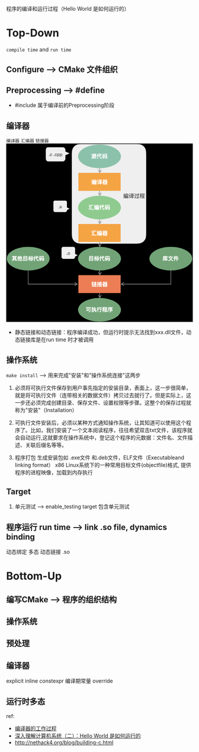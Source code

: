 程序的编译和运行过程（Hello World 是如何运行的）

# Top-Down
`compile time` and `run time`
## Configure  --> CMake 文件组织

## Preprocessing --> #define
- #include 属于编译前的Preprocessing阶段

## 编译器
`编译器` `汇编器` `链接器`  
   ![alt text](resources\compiler.png "Output from ros2")

- 静态链接和动态链接：程序编译成功，但运行时提示无法找到xxx.dll文件，动态链接库是在run time 时才被调用 

## 操作系统
`make install` --> 用来完成"安装"和"操作系统连接"这两步
1. 必须将可执行文件保存到用户事先指定的安装目录，表面上，这一步很简单，就是将可执行文件（连带相关的数据文件）拷贝过去就行了。但是实际上，这一步还必须完成创建目录、保存文件、设置权限等步骤。这整个的保存过程就称为"安装"（Installation）

2. 可执行文件安装后，必须以某种方式通知操作系统，让其知道可以使用这个程序了。比如，我们安装了一个文本阅读程序，往往希望双击txt文件，该程序就会自动运行,这就要求在操作系统中，登记这个程序的元数据：文件名、文件描述、关联后缀名等等。

3. 程序打包
生成安装包如 .exe文件 和.deb文件，ELF文件（Executableand linking format） x86 Linux系统下的一种常用目标文件(objectfile)格式, 提供程序的进程映像，加载到内存执行

## Target
1. 单元测试 --> enable_testing
target 包含单元测试 

## 程序运行 run time --> link .so file, dynamics binding
动态绑定 多态
动态链接 .so


# Bottom-Up
## 编写CMake --> 程序的组织结构

## 操作系统 

## 预处理

## 编译器
explicit 
inline
constexpr 编译期常量
override

## 运行时多态
ref: 
- [编译器的工作过程](http://www.ruanyifeng.com/blog/2014/11/compiler.html)
- [深入理解计算机系统（二）：Hello World 是如何运行的](https://zhuanlan.zhihu.com/p/37479652)
- http://nethack4.org/blog/building-c.html